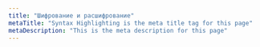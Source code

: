 ```yaml
---
title: "Шифрование и расшифрование"
metaTitle: "Syntax Highlighting is the meta title tag for this page"
metaDescription: "This is the meta description for this page"
---
```



